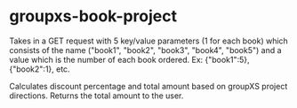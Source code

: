 # groupxs-book-project

Takes in a GET request with 5 key/value parameters (1 for each book) which consists of the name ("book1", "book2", "book3", "book4", "book5") and a value which is the number of each book ordered. Ex: {"book1":5}, {"book2":1}, etc.

Calculates discount percentage and total amount based on groupXS project directions. Returns the total amount to the user.
